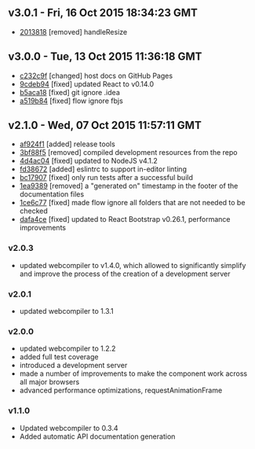 v3.0.1 - Fri, 16 Oct 2015 18:34:23 GMT
--------------------------------------

- [2013818](../../commit/2013818) [removed] handleResize



v3.0.0 - Tue, 13 Oct 2015 11:36:18 GMT
--------------------------------------

- [c232c9f](../../commit/c232c9f) [changed] host docs on GitHub Pages
- [9cdeb94](../../commit/9cdeb94) [fixed] updated React to v0.14.0
- [b5aca18](../../commit/b5aca18) [fixed] git ignore .idea
- [a519b84](../../commit/a519b84) [fixed] flow ignore fbjs



v2.1.0 - Wed, 07 Oct 2015 11:57:11 GMT
--------------------------------------

- [af924f1](../../commit/af924f1) [added] release tools
- [3bf88f5](../../commit/3bf88f5) [removed] compiled development resources from the repo
- [4d4ac04](../../commit/4d4ac04) [fixed] updated to NodeJS v4.1.2
- [fd38672](../../commit/fd38672) [added] eslintrc to support in-editor linting
- [bc17907](../../commit/bc17907) [fixed] only run tests after a successful build
- [1ea9389](../../commit/1ea9389) [removed] a "generated on" timestamp in the footer of the documentation files
- [1ce6c77](../../commit/1ce6c77) [fixed] made flow ignore all folders that are not needed to be checked
- [dafa4ce](../../commit/dafa4ce) [fixed] updated to React Bootstrap v0.26.1, performance improvements



### v2.0.3

* updated webcompiler to v1.4.0, which allowed to significantly simplify and improve the process of the creation of a
  development server

### v2.0.1

* updated webcompiler to 1.3.1

### v2.0.0

* updated webcompiler to 1.2.2
* added full test coverage
* introduced a development server
* made a number of improvements to make the component work across all major browsers
* advanced performance optimizations, requestAnimationFrame

### v1.1.0

* Updated webcompiler to 0.3.4
* Added automatic API documentation generation
